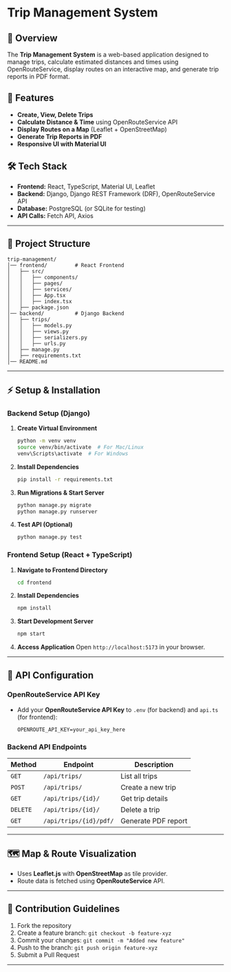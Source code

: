 # Trip Management System

## 📌 Overview

The **Trip Management System** is a web-based application designed to manage trips, calculate estimated distances and times using OpenRouteService, display routes on an interactive map, and generate trip reports in PDF format.

## 🚀 Features

- **Create, View, Delete Trips**
- **Calculate Distance & Time** using OpenRouteService API
- **Display Routes on a Map** (Leaflet + OpenStreetMap)
- **Generate Trip Reports in PDF**
- **Responsive UI with Material UI**

## 🛠️ Tech Stack

- **Frontend:** React, TypeScript, Material UI, Leaflet
- **Backend:** Django, Django REST Framework (DRF), OpenRouteService API
- **Database:** PostgreSQL (or SQLite for testing)
- **API Calls:** Fetch API, Axios

---

## 📂 Project Structure

```
trip-management/
│── frontend/         # React Frontend
│   ├── src/
│   │   ├── components/
│   │   ├── pages/
│   │   ├── services/
│   │   ├── App.tsx
│   │   ├── index.tsx
│   ├── package.json
│── backend/          # Django Backend
│   ├── trips/
│   │   ├── models.py
│   │   ├── views.py
│   │   ├── serializers.py
│   │   ├── urls.py
│   ├── manage.py
│   ├── requirements.txt
│── README.md
```

---

## ⚡ Setup & Installation

### **Backend Setup** (Django)

1. **Create Virtual Environment**
   ```sh
   python -m venv venv
   source venv/bin/activate  # For Mac/Linux
   venv\Scripts\activate  # For Windows
   ```
2. **Install Dependencies**
   ```sh
   pip install -r requirements.txt
   ```
3. **Run Migrations & Start Server**
   ```sh
   python manage.py migrate
   python manage.py runserver
   ```
4. **Test API (Optional)**
   ```sh
   python manage.py test
   ```

### **Frontend Setup** (React + TypeScript)

1. **Navigate to Frontend Directory**
   ```sh
   cd frontend
   ```
2. **Install Dependencies**
   ```sh
   npm install
   ```
3. **Start Development Server**
   ```sh
   npm start
   ```
4. **Access Application** Open `http://localhost:5173` in your browser.

---

## 🔑 API Configuration

### OpenRouteService API Key

- Add your **OpenRouteService API Key** to `.env` (for backend) and `api.ts` (for frontend):
  ```env
  OPENROUTE_API_KEY=your_api_key_here
  ```

### Backend API Endpoints

| Method   | Endpoint               | Description         |
| -------- | ---------------------- | ------------------- |
| `GET`    | `/api/trips/`          | List all trips      |
| `POST`   | `/api/trips/`          | Create a new trip   |
| `GET`    | `/api/trips/{id}/`     | Get trip details    |
| `DELETE` | `/api/trips/{id}/`     | Delete a trip       |
| `GET`    | `/api/trips/{id}/pdf/` | Generate PDF report |

---

## 🗺️ Map & Route Visualization

- Uses **Leaflet.js** with **OpenStreetMap** as tile provider.
- Route data is fetched using **OpenRouteService** API.

---

## 📝 Contribution Guidelines

1. Fork the repository
2. Create a feature branch: `git checkout -b feature-xyz`
3. Commit your changes: `git commit -m "Added new feature"`
4. Push to the branch: `git push origin feature-xyz`
5. Submit a Pull Request

---

